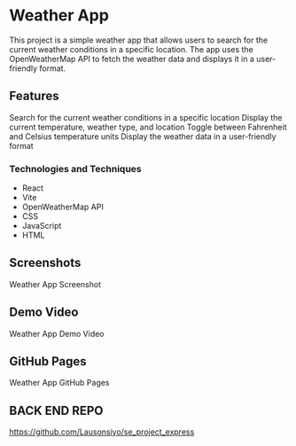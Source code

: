 # Weather App

This project is a simple weather app that allows users to search for the current weather conditions in a specific location. The app uses the OpenWeatherMap API to fetch the weather data and displays it in a user-friendly format.

## Features

Search for the current weather conditions in a specific location
Display the current temperature, weather type, and location
Toggle between Fahrenheit and Celsius temperature units
Display the weather data in a user-friendly format

### Technologies and Techniques

- React
- Vite
- OpenWeatherMap API
- CSS
- JavaScript
- HTML

## Screenshots

Weather App Screenshot

## Demo Video

Weather App Demo Video

## GitHub Pages

Weather App GitHub Pages

## BACK END REPO

https://github.com/Lausonsiyo/se_project_express
